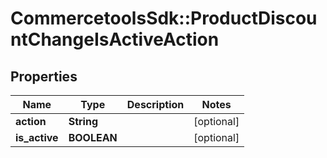# CommercetoolsSdk::ProductDiscountChangeIsActiveAction

## Properties
Name | Type | Description | Notes
------------ | ------------- | ------------- | -------------
**action** | **String** |  | [optional] 
**is_active** | **BOOLEAN** |  | [optional] 

